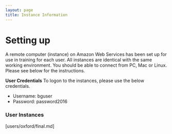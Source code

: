 ```yaml
---
layout: page
title: Instance Information
---
```


# Setting up

A remote computer (instance) on Amazon Web Services has been set up for use in training for each user. All instances are identical with the same working environment. You should be able to connect from PC, Mac or Linux. Please see below for the instructions.

**User Credentials**
To logon to the instances, please use the below credentials. 

- Username: bguser
- Password: password2016

### User Instances

[users/oxford/final.md]
